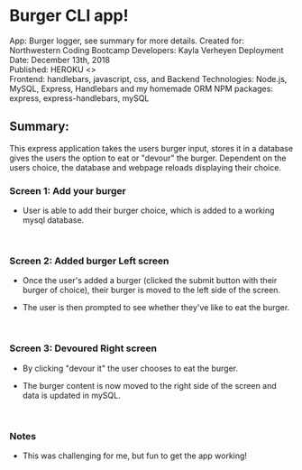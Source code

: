 # Burger CLI app!
App: Burger logger, see summary for more details. 
Created for: Northwestern Coding Bootcamp 
Developers: Kayla Verheyen 
Deployment Date: December 13th, 2018 \
Published: HEROKU <> \
Frontend: handlebars, javascript, css, and 
Backend Technologies: Node.js, MySQL, Express, Handlebars and my homemade ORM
NPM packages: express, express-handlebars, mySQL

## Summary: 
This express application takes the users burger input, stores it in a database gives the users the option to eat or "devour" the burger. Dependent on the users choice, the database and webpage reloads displaying their choice. 

### Screen 1: Add your burger

* User is able to add their burger choice, which is added to a working mysql database.

<br>

### Screen 2: Added burger Left screen

* Once the user's added a burger (clicked the submit button with their burger of choice), their burger is moved to the left side of the screen.

* The user is then prompted to see whether they've like to eat the burger.

<br>

### Screen 3: Devoured Right screen

* By clicking "devour it" the user chooses to eat the burger.

* The burger content is now moved to the right side of the screen and data is updated in mySQL. 

<br>

### Notes
* This was challenging for me, but fun to get the app working! 